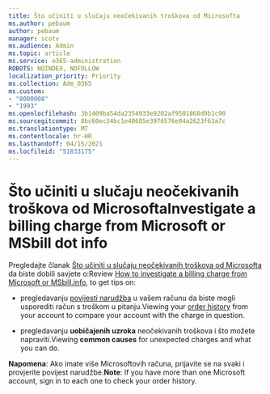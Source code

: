 ```yaml
---
title: Što učiniti u slučaju neočekivanih troškova od Microsofta
ms.author: pebaum
author: pebaum
manager: scotv
ms.audience: Admin
ms.topic: article
ms.service: o365-administration
ROBOTS: NOINDEX, NOFOLLOW
localization_priority: Priority
ms.collection: Adm_O365
ms.custom:
- "8000008"
- "1993"
ms.openlocfilehash: 3b1409ba54da2354933e9202af9501868d9b1c90
ms.sourcegitcommit: 8bc60ec34bc1e40685e3976576e04a2623f63a7c
ms.translationtype: MT
ms.contentlocale: hr-HR
ms.lasthandoff: 04/15/2021
ms.locfileid: "51833175"
---
```

# <a name="investigate-a-billing-charge-from-microsoft-or-msbill-dot-info"></a><span data-ttu-id="99f74-102">Što učiniti u slučaju neočekivanih troškova od Microsofta</span><span class="sxs-lookup"><span data-stu-id="99f74-102">Investigate a billing charge from Microsoft or MSbill dot info</span></span>

<span data-ttu-id="99f74-103">Pregledajte članak [Što učiniti u slučaju neočekivanih troškova od Microsofta](https://support.microsoft.com/help/10623/microsoft-account-investigate-billing-charge) da biste dobili savjete o:</span><span class="sxs-lookup"><span data-stu-id="99f74-103">Review [How to investigate a billing charge from Microsoft or MSbill.info](https://support.microsoft.com/help/10623/microsoft-account-investigate-billing-charge), to get tips on:</span></span> 

- <span data-ttu-id="99f74-104">pregledavanju [povijesti narudžba](https://account.microsoft.com/billing/orders/) u vašem računu da biste mogli usporediti račun s troškom u pitanju.</span><span class="sxs-lookup"><span data-stu-id="99f74-104">Viewing your [order history](https://account.microsoft.com/billing/orders/) from your account to compare your account with the charge in question.</span></span>

- <span data-ttu-id="99f74-105">pregledavanju **uobičajenih uzroka** neočekivanih troškova i što možete napraviti.</span><span class="sxs-lookup"><span data-stu-id="99f74-105">Viewing **common causes** for unexpected charges and what you can do.</span></span>

<span data-ttu-id="99f74-106">**Napomena**: Ako imate više Microsoftovih računa, prijavite se na svaki i provjerite povijest narudžbe.</span><span class="sxs-lookup"><span data-stu-id="99f74-106">**Note**: If you have more than one Microsoft account, sign in to each one to check your order history.</span></span>
